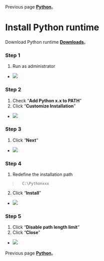 Previous page [**Python**](https://github.com/AdamXu23/Python)。
# Install Python runtime
 Download Python runtime [**Downloads**](https://www.python.org/downloads/windows/ "在新分頁開啓鏈接")。
### Step 1
1.  Run as administrator
*   ![](https://github.com/AdamXu23/Python/blob/main/Download%20Python%20runtime/Install/Image/Python_Install_1.jpg)
### Step 2
1.  Check “**Add Python x.x to PATH**” 
2.  Click “**Customize Installation**”
*   ![](https://github.com/AdamXu23/Python/blob/main/Download%20Python%20runtime/Install/Image/Python_Install_2.jpg)
### Step 3
1.   Click “**Next**“
*   ![](https://github.com/AdamXu23/Python/blob/main/Download%20Python%20runtime/Install/Image/Python_Install_3.jpg)
### Step 4
1.   Redefine the installation path
>       C:\Pythonxxx
>       
2.   Click “**Install**”
*   ![](https://github.com/AdamXu23/Python/blob/main/Download%20Python%20runtime/Install/Image/Python_Install_4.jpg)
### Step 5
1.   Click “**Disable path length limit**“
2.   Click “**Close**”
*   ![](https://github.com/AdamXu23/Python/blob/main/Download%20Python%20runtime/Install/Image/Python_Install_5.jpg)

Previous page [**Python**](https://github.com/AdamXu23/Python)。
